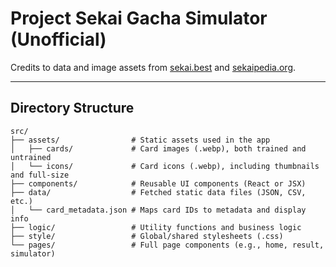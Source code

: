 # Project Sekai Gacha Simulator (Unofficial)

Credits to data and image assets from [sekai.best](https://sekai.best) and [sekaipedia.org](https://sekaipedia.org).

------

## Directory Structure

```plaintext
src/
├── assets/                # Static assets used in the app
│   ├── cards/             # Card images (.webp), both trained and untrained
│   └── icons/             # Card icons (.webp), including thumbnails and full-size
├── components/            # Reusable UI components (React or JSX)
├── data/                  # Fetched static data files (JSON, CSV, etc.)
│   └── card_metadata.json # Maps card IDs to metadata and display info
├── logic/                 # Utility functions and business logic
├── style/                 # Global/shared stylesheets (.css)
└── pages/                 # Full page components (e.g., home, result, simulator)
